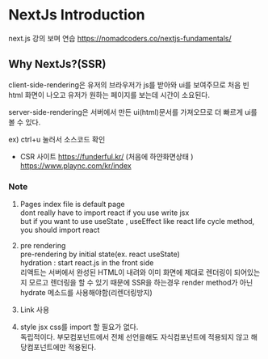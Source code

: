 # NextJs Introduction

next.js 강의 보며 연습
https://nomadcoders.co/nextjs-fundamentals/

## Why NextJs?(SSR)

client-side-rendering은 유저의 브라우저가 js를 받아와 ui를 보여주므로 처음 빈 html 화면이 나오고
유저가 원하는 페이지를 보는데 시간이 소요된다.

server-side-rendering은 서버에서 만든 ui(html)문서를 가져오므로 더 빠르게 ui를 볼 수 있다.

ex)
ctrl+u 눌러서 소스코드 확인

- CSR 사이트
  https://funderful.kr/
  (처음에 하얀화면상태 )
  https://www.plaync.com/kr/index

### Note

1. Pages
   index file is default page  
   dont really have to import react if you use write jsx  
   but if you want to use useState , useEffect like react life cycle method, you should import react

2. pre rendering  
   pre-rendering by initial state(ex. react useState)  
   hydration : start react.js in the front side  
   리액트는 서버에서 완성된 HTML이 내려와 이미 화면에 제대로 렌더링이 되어있는지 모르고 렌더링을 할
   수 있기 때문에 SSR을 하는경우 render method가 아닌 hydrate 메소드를 사용해야함(리렌더링방지)

3. Link 사용
4. style jsx
   css를 import 할 필요가 없다.  
   독립적이다. 부모컴포넌트에서 전체 선언을해도 자식컴포넌트에 적용되지 않고 해당컴포넌트에만 적용된다.
